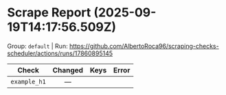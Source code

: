 # Scrape Report (2025-09-19T14:17:56.509Z)

Group: `default`  |  Run: https://github.com/AlbertoRoca96/scraping-checks-scheduler/actions/runs/17860895145

| Check | Changed | Keys | Error |
|---|:---:|:--|:--|
| `example_h1` | — |  |  |
